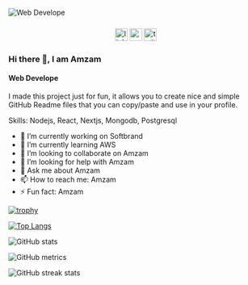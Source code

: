 ![Web Develope](https://media.licdn.com/dms/image/D5616AQHYsWpIGUvJAg/profile-displaybackgroundimage-shrink_350_1400/0/1696675574407?e=1720656000&v=beta&t=HB_N5Eutx5sq4Lf-PslnARf-iFIEhYJtqF4uio_C02s)

###

<div align="center">
  <img src="https://img.shields.io/static/v1?message=LinkedIn&logo=linkedin&label=&color=0077B5&logoColor=white&labelColor=&style=for-the-badge" height="25" alt="linkedin logo"  />
  <img src="https://img.shields.io/static/v1?message=Youtube&logo=youtube&label=&color=FF0000&logoColor=white&labelColor=&style=for-the-badge" height="25" alt="youtube logo"  />
  <img src="https://img.shields.io/static/v1?message=Twitter&logo=twitter&label=&color=1DA1F2&logoColor=white&labelColor=&style=for-the-badge" height="25" alt="twitter logo"  />
</div>

###

### Hi there 👋, I am Amzam
#### Web Develope


I made this project just for fun, it allows you to create nice and simple GitHub Readme files that you can copy/paste and use in your profile.

Skills: Nodejs, React, Nextjs, Mongodb, Postgresql

- 🔭 I’m currently working on Softbrand 
- 🌱 I’m currently learning AWS  
- 👯 I’m looking to collaborate on Amzam 
- 🤔 I’m looking for help with Amzam 
- 💬 Ask me about Amzam 
- 📫 How to reach me: Amzam 
- ⚡ Fun fact: Amzam 




[![trophy](https://github-profile-trophy.vercel.app/?username=amzamulh)](https://github.com/ryo-ma/github-profile-trophy)

[![Top Langs](https://github-readme-stats.vercel.app/api/top-langs/?username=amzamulh)](https://github.com/anuraghazra/github-readme-stats)

![GitHub stats](https://github-readme-stats.vercel.app/api?username=amzamulh&show_icons=true)  

![GitHub metrics](https://metrics.lecoq.io/amzamulh)  

![GitHub streak stats](https://streak-stats.demolab.com/?user=amzamulh)  

